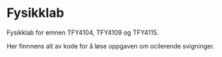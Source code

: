 # Fysikklab

Fysikklab for emnen TFY4104, TFY4109 og TFY4115.

Her finnnens alt av kode for å løse oppgaven om ocilerende svigninger.
